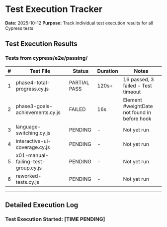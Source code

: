# Test Execution Tracker
**Date:** 2025-10-12
**Purpose:** Track individual test execution results for all Cypress tests

## Test Execution Results

### Tests from cypress/e2e/passing/

| # | Test File | Status | Duration | Notes |
|---|-----------|--------|----------|-------|
| 1 | phase4-total-progress.cy.js | PARTIAL PASS | 120s+ | 16 passed, 3 failed - Test timeout |
| 2 | phase3-goals-achievements.cy.js | FAILED | 16s | Element #weightDate not found in before hook |
| 3 | language-switching.cy.js | PENDING | - | Not yet run |
| 4 | interactive-ui-coverage.cy.js | PENDING | - | Not yet run |
| 5 | x01-manual-failing-test-group.cy.js | PENDING | - | Not yet run |
| 6 | reworked-tests.cy.js | PENDING | - | Not yet run |

---

## Detailed Execution Log

### Test Execution Started: [TIME PENDING]

